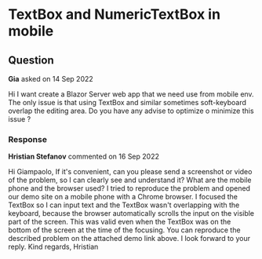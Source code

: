 # TextBox and NumericTextBox in mobile

## Question

**Gia** asked on 14 Sep 2022

Hi I want create a Blazor Server web app that we need use from mobile env. The only issue is that using TextBox and similar sometimes soft-keyboard overlap the editing area. Do you have any advise to optimize o minimize this issue ?

### Response

**Hristian Stefanov** commented on 16 Sep 2022

Hi Giampaolo, If it's convenient, can you please send a screenshot or video of the problem, so I can clearly see and understand it? What are the mobile phone and the browser used? I tried to reproduce the problem and opened our demo site on a mobile phone with a Chrome browser. I focused the TextBox so I can input text and the TextBox wasn't overlapping with the keyboard, because the browser automatically scrolls the input on the visible part of the screen. This was valid even when the TextBox was on the bottom of the screen at the time of the focusing. You can reproduce the described problem on the attached demo link above. I look forward to your reply. Kind regards, Hristian
